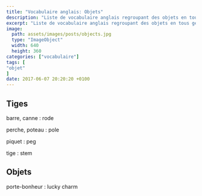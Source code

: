 ```yaml
---
title: "Vocabulaire anglais: Objets"
description: "Liste de vocabulaire anglais regroupant des objets en tous genres."
excerpt: "Liste de vocabulaire anglais regroupant des objets en tous genres."
image:
  path: assets/images/posts/objects.jpg
  type: "ImageObject"
  width: 640
  height: 360
categories: ["vocabulaire"]
tags: [
"objet"
]
date: 2017-06-07 20:20:20 +0100
---
```


## Tiges

barre, canne
: rode

perche, poteau
: pole

piquet
: peg

tige
: stem


## Objets

porte-bonheur
: lucky charm
